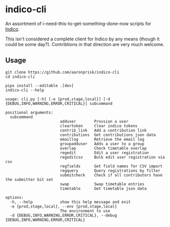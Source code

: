 # indico-cli

An assortment of i-need-this-to-get-something-done-now scripts for [Indico](https://getindico.io/).

This isn't considered a complete client for Indico by any means (though it could be some day?). Contribtions in that direction are very much welcome.


## Usage

```
git clone https://github.com/aaronprisk/indico-cli
cd indico-cli

pipx install --editable .[dev]
indico-cli --help
```

```
usage: cli.py [-h] [-e {prod,stage,local}] [-d {DEBUG,INFO,WARNING,ERROR,CRITICAL}] subcommand

positional arguments:
  subcommand
                        adduser        Provsion a user
                        cleartoken     Clear indico tokens
                        contrib_link   Add a contribution link
                        contributions  Get contributions json data
                        emaillog       Retrieve the email log
                        groupadduser   Adds a user to a group
                        overlap        Check timetable overlap
                        regedit        Edit a user registration
                        regeditcsv     Bulk edit user registration via csv
                        regfields      Get field names for CSV import
                        regquery       Query registrations by filter
                        submitcheck    Check if all contributors have the submitter bit set
                        swap           Swap timetable entries
                        timetable      Get timetable json data

options:
  -h, --help            show this help message and exit
  -e {prod,stage,local}, --env {prod,stage,local}
                        The environment to use
  -d {DEBUG,INFO,WARNING,ERROR,CRITICAL}, --debug {DEBUG,INFO,WARNING,ERROR,CRITICAL}
````
